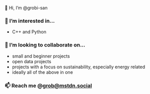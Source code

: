 👋 Hi, I’m @grobi-san

### 🌱 I’m interested in...
- C++ and Python

### 👀 I’m looking to collaborate on...
- small and beginner projects
- open data projects
- projects with a focus on sustainability, especially energy related
- ideally all of the above in one


### 📫 Reach me @grob@mstdn.social

<!---
grobi-san/grobi-san is a ✨ special ✨ repository because its `README.md` (this file) appears on your GitHub profile.
You can click the Preview link to take a look at your changes.
--->
